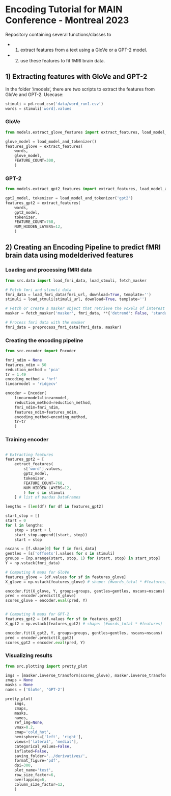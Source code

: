 # Encoding Tutorial for MAIN Conference - Montreal 2023

Repository containing several functions/classes to 
* 1) extract features from a text using a GloVe or a GPT-2 model.
* 2) use these features to fit fMRI brain data.


## 1) Extracting features with GloVe and GPT-2 

In the folder ‘/models‘, there are two scripts to extract the features from GloVe and GPT-2.
Usecase:

```python
stimuli = pd.read_csv('data/word_run1.csv')
words = stimuli['word].values
```
### GloVe

```python
from models.extract_glove_features import extract_features, load_model_and_tokenizer

glove_model = load_model_and_tokenizer()
features_glove = extract_features(
    words, 
    glove_model, 
    FEATURE_COUNT=300,
    )
```


### GPT-2

```python
from models.extract_gpt2_features import extract_features, load_model_and_tokenizer

gpt2_model, tokenizer = load_model_and_tokenizer('gpt2')
features_gpt2 = extract_features(
    words, 
    gpt2_model, 
    tokenizer,
    FEATURE_COUNT=768,
    NUM_HIDDEN_LAYERS=12,
    )
```

## 2) Creating an Encoding Pipeline to predict fMRI brain data using modelderived features

### Loading and processing fMRI data

```python
from src.data import load_fmri_data, load_stmuli, fetch_masker

# Fetch fmri and stimuli data
fmri_data = load_fmri_data(fmri_url, download=True, template='')
stimuli = load_stmuli(stimuli_url, download=True, template='')

# Fetch or create a masker object that retrieve the voxels of interest in the brain
masker = fetch_masker('masker', fmri_data, **{'detrend': False, 'standardize': False})

# Process fmri data with the masker
fmri_data = preprocess_fmri_data(fmri_data, masker)
```


### Creating the encoding pipeline

```python
from src.encoder import Encoder

fmri_ndim = None
features_ndim = 50
reduction_method = 'pca'
tr = 1.49
encoding_method = 'hrf'
linearmodel = 'ridgecv'

encoder = Encoder(
    linearmodel=linearmodel, 
    reduction_method=reduction_method, 
    fmri_ndim=fmri_ndim, 
    features_ndim=features_ndim, 
    encoding_method=encoding_method, 
    tr=tr
    )

```

### Training encoder

```python

# Extracting features
features_gpt2 = [
    extract_features(
        s['word'].values, 
        gpt2_model, 
        tokenizer,
        FEATURE_COUNT=768,
        NUM_HIDDEN_LAYERS=12,
        ) for s in stimuli
    ] # list of pandas DataFrames

lengths = [len(df) for df in features_gpt2]

start_stop = []
start = 0
for l in lengths:
    stop = start + l
    start_stop.append((start, stop))
    start = stop

nscans = [f.shape[0] for f in fmri_data]
gentles = [s['offsets'].values for s in stimuli]
groups = [np.arange(start, stop, 1) for (start, stop) in start_stop]
Y = np.vstack(fmri_data)

# Computing R maps for GloVe
features_glove = [df.values for sf in features_glove]
X_glove = np.vstack(features_glove) # shape: (#words_total * #features)

encoder.fit(X_glove, Y, groups=groups, gentles=gentles, nscans=nscans)
pred = encoder.predict(X_glove)
scores_glove = encoder.eval(pred, Y)


# Computing R maps for GPT-2
features_gpt2 = [df.values for sf in features_gpt2]
X_gpt2 = np.vstack(features_gpt2) # shape: (#words_total * #features)

encoder.fit(X_gpt2, Y, groups=groups, gentles=gentles, nscans=nscans)
pred = encoder.predict(X_gpt2)
scores_gpt2 = encoder.eval(pred, Y)
```


### Visualizing results

```python
from src.plotting import pretty_plot

imgs = [masker.inverse_transform(scores_glove), masker.inverse_transform(scores_gpt2)]
zmaps = None
masks = None
names = ['GloVe', 'GPT-2']

pretty_plot(
    imgs, 
    zmaps, 
    masks,
    names,
    ref_img=None,
    vmax=0.2, 
    cmap='cold_hot',
    hemispheres=['left', 'right'], 
    views=['lateral', 'medial'], 
    categorical_values=False, 
    inflated=False, 
    saving_folder='../derivatives/', 
    format_figure='pdf', 
    dpi=300, 
    plot_name='test',
    row_size_factor=6,
    overlapping=6,
    column_size_factor=12,
    )

```
